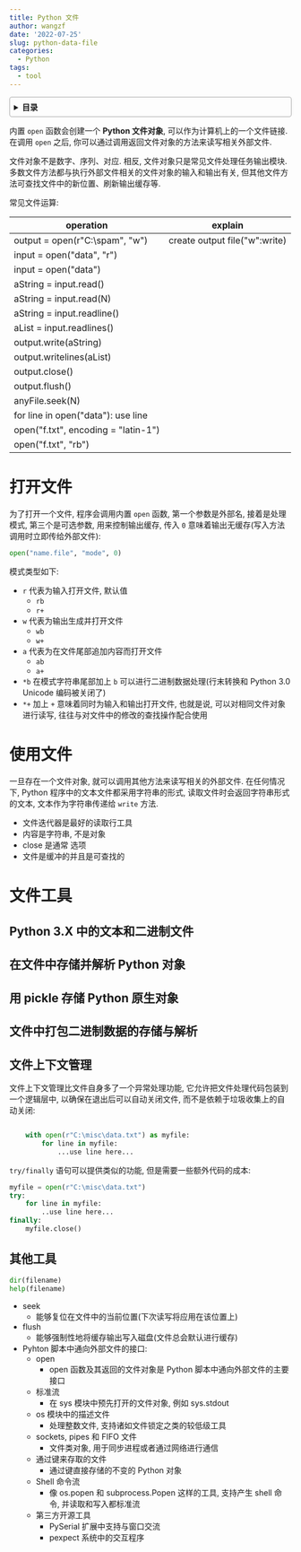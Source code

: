 ```yaml
---
title: Python 文件
author: wangzf
date: '2022-07-25'
slug: python-data-file
categories:
  - Python
tags:
  - tool
---
```


<style>
details {
    border: 1px solid #aaa;
    border-radius: 4px;
    padding: .5em .5em 0;
}
summary {
    font-weight: bold;
    margin: -.5em -.5em 0;
    padding: .5em;
}
details[open] {
    padding: .5em;
}
details[open] summary {
    border-bottom: 1px solid #aaa;
    margin-bottom: .5em;
}
img {
    pointer-events: none;
}
</style>

<details><summary>目录</summary><p>

- [打开文件](#打开文件)
- [使用文件](#使用文件)
- [文件工具](#文件工具)
  - [Python 3.X 中的文本和二进制文件](#python-3x-中的文本和二进制文件)
  - [在文件中存储并解析 Python 对象](#在文件中存储并解析-python-对象)
  - [用 pickle 存储 Python 原生对象](#用-pickle-存储-python-原生对象)
  - [文件中打包二进制数据的存储与解析](#文件中打包二进制数据的存储与解析)
  - [文件上下文管理](#文件上下文管理)
  - [其他工具](#其他工具)
</p></details><p></p>

内置 `open` 函数会创建一个 **Python 文件对象**, 可以作为计算机上的一个文件链接. 
在调用 `open` 之后, 你可以通过调用返回文件对象的方法来读写相关外部文件. 

文件对象不是数字、序列、对应. 相反, 文件对象只是常见文件处理任务输出模块. 
多数文件方法都与执行外部文件相关的文件对象的输入和输出有关, 
但其他文件方法可查找文件中的新位置、刷新输出缓存等. 

常见文件运算: 

| operation                           | explain                       |
|-------------------------------------|-------------------------------|
| output = open(r"C:\\spam", "w")     | create output file("w":write)  |
| input = open("data", "r")           |                               |
| input = open("data")                |                               |
| aString = input.read()              |                               |
| aString = input.read(N)             |                               |
| aString = input.readline()          |                               |
| aList = input.readlines()           |                               |
| output.write(aString)               |                               |
| output.writelines(aList)            |                               |
| output.close()                      |                               |
| output.flush()                       |                               |
| anyFile.seek(N)                     |                               |
| for line in open("data"): use line  |                               |
| open("f.txt", encoding = "latin-1") |                               |
| open("f.txt", "rb")                 |                               |


# 打开文件

为了打开一个文件, 程序会调用内置 `open` 函数, 
第一个参数是外部名, 接着是处理模式, 第三个是可选参数, 
用来控制输出缓存, 传入 `0` 意味着输出无缓存(写入方法调用时立即传给外部文件):

```python
open("name.file", "mode", 0)
```

模式类型如下:

- `r` 代表为输入打开文件, 默认值
    - `rb`
    - `r+`
- `w` 代表为输出生成并打开文件
    - `wb`
    - `w+`
- `a` 代表为在文件尾部追加内容而打开文件
    - `ab`
    - `a+`
- `*b` 在模式字符串尾部加上 `b` 可以进行二进制数据处理(行末转换和 Python 3.0 Unicode 编码被关闭了)
- `*+` 加上 `+` 意味着同时为输入和输出打开文件, 也就是说, 可以对相同文件对象进行读写, 往往与对文件中的修改的查找操作配合使用


# 使用文件

一旦存在一个文件对象, 就可以调用其他方法来读写相关的外部文件. 
在任何情况下, Python 程序中的文本文件都采用字符串的形式, 
读取文件时会返回字符串形式的文本, 文本作为字符串传递给 `write` 方法.

- 文件迭代器是最好的读取行工具
- 内容是字符串, 不是对象
- close 是通常 选项
- 文件是缓冲的并且是可查找的

# 文件工具

## Python 3.X 中的文本和二进制文件

## 在文件中存储并解析 Python 对象

## 用 pickle 存储 Python 原生对象

## 文件中打包二进制数据的存储与解析

## 文件上下文管理

文件上下文管理比文件自身多了一个异常处理功能, 它允许把文件处理代码包装到一个逻辑层中, 
以确保在退出后可以自动关闭文件, 而不是依赖于垃圾收集上的自动关闭: 

```python

    with open(r"C:\misc\data.txt") as myfile:
        for line in myfile:
            ...use line here...
```

`try/finally` 语句可以提供类似的功能, 但是需要一些额外代码的成本: 

```python
myfile = open(r"C:\misc\data.txt")
try:
    for line in myfile:
        ..use line here...
finally:
    myfile.close()
```

## 其他工具

```python
dir(filename)
help(filename)
```

- seek
    - 能够复位在文件中的当前位置(下次读写将应用在该位置上)
- flush
    - 能够强制性地将缓存输出写入磁盘(文件总会默认进行缓存)
- Pyhton 脚本中通向外部文件的接口: 
    - open
        - open 函数及其返回的文件对象是 Python 脚本中通向外部文件的主要接口
    - 标准流
        - 在 sys 模块中预先打开的文件对象, 例如 sys.stdout
    - os 模块中的描述文件
        - 处理整数文件, 支持诸如文件锁定之类的较低级工具
    - sockets, pipes 和 FIFO 文件
        - 文件类对象, 用于同步进程或者通过网络进行通信
    - 通过键来存取的文件
        - 通过键直接存储的不变的 Python 对象
    - Shell 命令流
        - 像 os.popen 和 subprocess.Popen 这样的工具, 支持产生 shell 命令, 并读取和写入都标准流
    - 第三方开源工具
        - PySerial 扩展中支持与窗口交流
        - pexpect 系统中的交互程序
